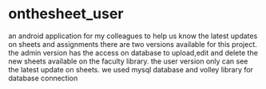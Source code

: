 # onthesheet_user
an android application for my colleagues to help us know the latest updates on sheets and assignments
there are two versions available for this project.
the admin version has the access on database to upload,edit and delete the new sheets available on the faculty library.
the user version only can see the latest update on sheets.
we used mysql database and volley library for database connection
